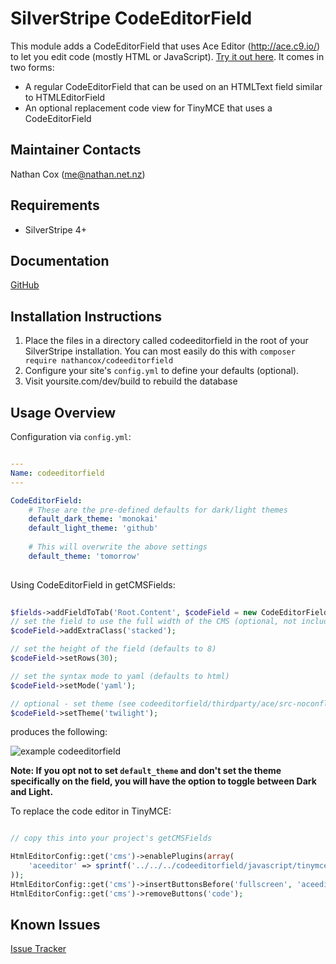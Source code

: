 SilverStripe CodeEditorField
===================================

This module adds a CodeEditorField that uses Ace Editor (http://ace.c9.io/) to let you edit code (mostly HTML or JavaScript). [Try it out here](https://ace.c9.io/build/kitchen-sink.html). It comes in two forms:

* A regular CodeEditorField that can be used on an HTMLText field similar to HTMLEditorField
* An optional replacement code view for TinyMCE that uses a CodeEditorField


Maintainer Contacts
-------------------
Nathan Cox (<me@nathan.net.nz>)

Requirements
------------
* SilverStripe 4+

Documentation
-------------
[GitHub](https://github.com/nathancox/silverstripe-codeeditorfield/wiki)

Installation Instructions
-------------------------

1. Place the files in a directory called codeeditorfield in the root of your SilverStripe installation. You can most easily do this with `composer require nathancox/codeeditorfield`
2. Configure your site's `config.yml` to define your defaults (optional).
3. Visit yoursite.com/dev/build to rebuild the database

Usage Overview
--------------

Configuration via `config.yml`:

```yaml

---
Name: codeeditorfield
---

CodeEditorField:
    # These are the pre-defined defaults for dark/light themes
    default_dark_theme: 'monokai'
    default_light_theme: 'github'
    
    # This will overwrite the above settings
    default_theme: 'tomorrow'
    
```

Using CodeEditorField in getCMSFields:

```php
	
$fields->addFieldToTab('Root.Content', $codeField = new CodeEditorField('Configuration', 'Configuration'));
// set the field to use the full width of the CMS (optional, not included in screenshot)
$codeField->addExtraClass('stacked');

// set the height of the field (defaults to 8)
$codeField->setRows(30);

// set the syntax mode to yaml (defaults to html)
$codeField->setMode('yaml');

// optional - set theme (see codeeditorfield/thirdparty/ace/src-noconflict/theme-xxx.js files for available themes)
$codeField->setTheme('twilight');

```

produces the following:

![example codeeditorfield](./screenshot.png)

__Note: If you opt not to set `default_theme` and don't set the theme specifically on the field, you will have the option to toggle between Dark and Light.__


To replace the code editor in TinyMCE:

```php

// copy this into your project's getCMSFields

HtmlEditorConfig::get('cms')->enablePlugins(array(
	'aceeditor' => sprintf('../../../codeeditorfield/javascript/tinymce/editor_plugin_src.js')
));
HtmlEditorConfig::get('cms')->insertButtonsBefore('fullscreen', 'aceeditor');
HtmlEditorConfig::get('cms')->removeButtons('code');

```



Known Issues
------------
[Issue Tracker](https://github.com/nathancox/silverstripe-codeeditorfield/issues)
